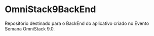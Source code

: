 # OmniStack9BackEnd 

 Repositório destinado para o BackEnd do aplicativo criado no Evento Semana OmniStack 9.0.

